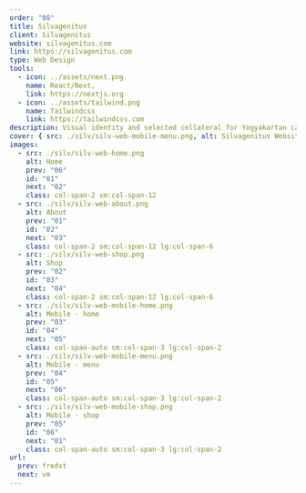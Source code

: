```yaml
---
order: "08"
title: Silvagenitus
client: Silvagenitus
website: silvagenitus.com
link: https://silvagenitus.com
type: Web Design
tools:
  - icon: ../assets/next.png
    name: React/Next,
    link: https://nextjs.org
  - icon: ../assets/tailwind.png
    name: Tailwindcss
    link: https://tailwindcss.com
description: Visual identity and selected collateral for Yogyakartan cafe and bakery.
cover: { src: ./silv/silv-web-mobile-menu.png, alt: Silvagenitus Website }
images:
  - src: ./silv/silv-web-home.png
    alt: Home
    prev: "06"
    id: "01"
    next: "02"
    class: col-span-2 sm:col-span-12
  - src: ./silv/silv-web-about.png
    alt: About
    prev: "01"
    id: "02"
    next: "03"
    class: col-span-2 sm:col-span-12 lg:col-span-6
  - src: ./silv/silv-web-shop.png
    alt: Shop
    prev: "02"
    id: "03"
    next: "04"
    class: col-span-2 sm:col-span-12 lg:col-span-6
  - src: ./silv/silv-web-mobile-home.png
    alt: Mobile - home
    prev: "03"
    id: "04"
    next: "05"
    class: col-span-auto sm:col-span-3 lg:col-span-2
  - src: ./silv/silv-web-mobile-menu.png
    alt: Mobile - menu
    prev: "04"
    id: "05"
    next: "06"
    class: col-span-auto sm:col-span-3 lg:col-span-2
  - src: ./silv/silv-web-mobile-shop.png
    alt: Mobile - shop
    prev: "05"
    id: "06"
    next: "01"
    class: col-span-auto sm:col-span-3 lg:col-span-2
url:
  prev: fredst
  next: vm
---
```

